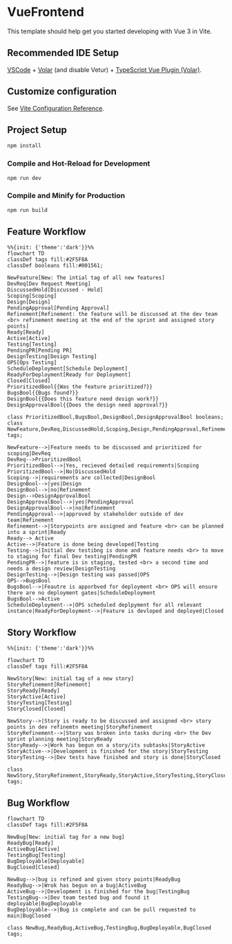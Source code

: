 # VueFrontend

This template should help get you started developing with Vue 3 in Vite.

## Recommended IDE Setup

[VSCode](https://code.visualstudio.com/) + [Volar](https://marketplace.visualstudio.com/items?itemName=Vue.volar) (and disable Vetur) + [TypeScript Vue Plugin (Volar)](https://marketplace.visualstudio.com/items?itemName=Vue.vscode-typescript-vue-plugin).

## Customize configuration

See [Vite Configuration Reference](https://vitejs.dev/config/).

## Project Setup

```sh
npm install
```

### Compile and Hot-Reload for Development

```sh
npm run dev
```

### Compile and Minify for Production

```sh
npm run build
```
## Feature Workflow
```mermaid
%%{init: {'theme':'dark'}}%%
flowchart TD
classDef tags fill:#2F5F8A
classDef booleans fill:#001561;

NewFeature[New: The intial tag of all new features]
DevReq[Dev Request Meeting]
DiscussedHold[Discussed - Hold]
Scoping[Scoping]
Design[Design]
PendingApproval[Pending Approval]
Refinement[Refinement: the feature will be discussed at the dev team <br> refinement meeting at the end of the sprint and assigned story points]
Ready[Ready]
Active[Active]
Testing[Testing]
PendingPR[Pending PR]
DesignTesting[Design Testing]
OPS[Ops Testing]
ScheduleDeployment[Schedule Deployment]
ReadyForDeployment[Ready for Deployment]
Closed[Closed]
PrioritizedBool{{Was the feature prioritized?}}
BugsBool{{Bugs found?}}
DesignBool{{Does this feature need design work?}}
DesignApprovalBool{{Does the design need approval?}}

class PrioritizedBool,BugsBool,DesignBool,DesignApprovalBool booleans;
class NewFeature,DevReq,DiscussedHold,Scoping,Design,PendingApproval,Refinement,Ready,Active,Testing,PendingPR,DesignTesting,OPS,ScheduleDeployment,ReadyForDeployment,Closed tags;

NewFeature-->|Feature needs to be discussed and prioritized for scoping|DevReq
DevReq-->PrioritizedBool
PrioritizedBool-->|Yes, recieved detailed requirements|Scoping
PrioritizedBool-->|No|DiscussedHold
Scoping-->|requirements are collected|DesignBool
DesignBool-->|yes|Design
DesignBool-->|no|Refinement
Design-->DesignApprovalBool
DesignApprovalBool-->|yes|PendingApproval
DesignApprovalBool-->|no|Refinement
PendingApproval-->|approved by stakeholder outside of dev team|Refinement
Refinement-->|Storypoints are assigned and feature <br> can be planned into a sprint|Ready
Ready--> Active
Active-->|Feature is done being developed|Testing
Testing-->|Initial dev testibng is done and feature needs <br> to move to staging for final Dev testing|PendingPR
PendingPR-->|feature is in staging, tested <br> a second time and needs a design review|DesignTesting
DesignTesting-->|Design testing was passed|OPS
OPS-->BugsBool
BugsBool-->|Feautre is apporbved for deployment <br> OPS will ensure there are no deployment gates|ScheduleDeployment
BugsBool-->Active
ScheduleDeployment-->|OPS scheduled deplpyment for all relevant instance|ReadyForDeployment-->|Feature is devloped and deployed|Closed
```
## Story Workflow

```mermaid
%%{init: {'theme':'dark'}}%%

flowchart TD
classDef tags fill:#2F5F8A

NewStory[New: initial tag of a new story]
StoryRefinement[Refinement]
StoryReady[Ready]
StoryActive[Active]
StoryTesting[Testing]
StoryClosed[Closed]

NewStory-->|Story is ready to be discussed and assigned <br> story points in dev refinemtn meeting|StoryRefinement
StoryRefinement-->|Story was broken into tasks during <br> the Dev sprint planning meeting|StoryReady
StoryReady-->|Work has begun on a story/its subtasks|StoryActive
StoryActive-->|Development is finished for the story|StoryTesting
StoryTesting-->|Dev tests have finished and story is done|StoryClosed

class NewStory,StoryRefinement,StoryReady,StoryActive,StoryTesting,StoryClosed tags;
```

## Bug Workflow

```mermaid
flowchart TD
classDef tags fill:#2F5F8A

NewBug[New: initial tag for a new bug]
ReadyBug[Ready]
ActiveBug[Active]
TestingBug[Testing]
BugDeployable[Deployable]
BugClosed[Closed]

NewBug-->|bug is refined and given story points|ReadyBug
ReadyBug-->|Wrok has begun on a bug|ActiveBug
ActiveBug-->|Development is finished for the bug|TestingBug
TestingBug-->|Dev team tested bug and found it deployable|BugDeployable
BugDeployable-->|Bug is complete and can be pull requested to main|BugClosed

class NewBug,ReadyBug,ActiveBug,TestingBug,BugDeployable,BugClosed tags;
```
